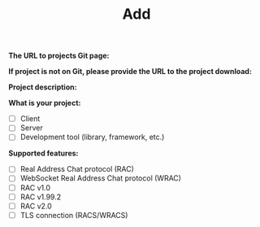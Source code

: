 ﻿---
name: Add Project.
about: Request to add your project to the list.
title: 'Add <project>'
labels: [ ]
assignees: ''
---

**The URL to projects Git page:**
<!-- URL to the Git repository of your project. If you project does not have Git, leave it blank -->

**If project is not on Git, please provide the URL to the project download:**
<!-- URL to the project download page. Otherwise, leave it blank -->

**Project description:**
<!-- What is your project about? -->

**What is your project:**

- [ ] Client
- [ ] Server
- [ ] Development tool (library, framework, etc.)

**Supported features:**

- [ ] Real Address Chat protocol (RAC)
- [ ] WebSocket Real Address Chat protocol (WRAC)
- [ ] RAC v1.0
- [ ] RAC v1.99.2
- [ ] RAC v2.0
- [ ] TLS connection (RACS/WRACS)